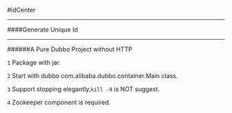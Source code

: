#idCenter
***
####Generate Unique Id
******
######A Pure Dubbo Project without HTTP 

`1` Package with jar.

`2` Start with dubbo com.alibaba.dubbo.container.Main class.

`3` Support stopping elegantly,`kill -9` is NOT suggest.

`4` Zookeeper component is required. 

